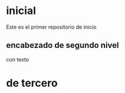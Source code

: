 # inicial
Este es el primer repositorio de inicio

## encabezado de segundo nivel

con texto

# de tercero
